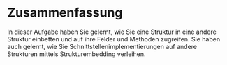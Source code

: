 # Zusammenfassung

In dieser Aufgabe haben Sie gelernt, wie Sie eine Struktur in eine andere Struktur einbetten und auf ihre Felder und Methoden zugreifen. Sie haben auch gelernt, wie Sie Schnittstellenimplementierungen auf andere Strukturen mittels Strukturembedding verleihen.
